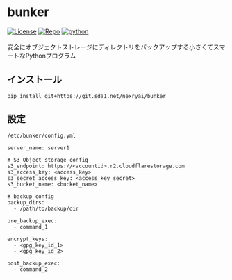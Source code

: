# bunker
[![License](https://img.shields.io/badge/License-Apache_2.0-blue.svg?style=for-the-badge)](https://opensource.org/licenses/Apache-2.0)
[![Repo](https://img.shields.io/badge/nexryai%2Fbunker-master-lightgrey?style=for-the-badge&logo=gitlab)](https://git.sda1.net/nexryai/bunker)
[![python](https://img.shields.io/badge/python-EEE?style=for-the-badge&logo=python)](https://www.python.org/)
<br><br>
安全にオブジェクトストレージにディレクトリをバックアップする小さくてスマートなPythonプログラム

## インストール
`pip install git+https://git.sda1.net/nexryai/bunker`

## 設定
`/etc/bunker/config.yml`  
```
server_name: server1

# S3 Object storage config
s3_endpoint: https://<accountid>.r2.cloudflarestorage.com
s3_access_key: <access_key>
s3_secret_access_key: <access_key_secret>
s3_bucket_name: <bucket_name>

# backup config
backup_dirs:
  - /path/to/backup/dir
  
pre_backup_exec:
  - command_1

encrypt_keys:
  - <gpg_key_id_1>
  - <gpg_key_id_2>
  
post_backup_exec:
  - command_2
```
